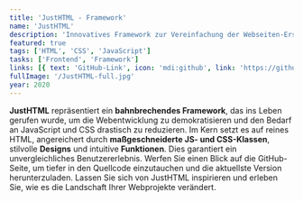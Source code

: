 ```yaml
---
title: 'JustHTML - Framework'
name: 'JustHTML'
description: 'Innovatives Framework zur Vereinfachung der Webseiten-Erstellung'
featured: true
tags: ['HTML', 'CSS', 'JavaScript']
tasks: ['Frontend', 'Framework']
links: [{ text: 'GitHub-Link', icon: 'mdi:github', link: 'https://github.com/Aquitano/JustHTML' }]
fullImage: '/JustHTML-full.jpg'
year: 2020
---
```


**JustHTML** repräsentiert ein **bahnbrechendes Framework**, das ins Leben gerufen wurde, um die Webentwicklung zu demokratisieren und den Bedarf an JavaScript und CSS drastisch zu reduzieren. Im Kern setzt es auf reines HTML, angereichert durch **maßgeschneiderte JS- und CSS-Klassen**, stilvolle **Designs** und intuitive **Funktionen**. Dies garantiert ein unvergleichliches Benutzererlebnis. Werfen Sie einen Blick auf die GitHub-Seite, um tiefer in den Quellcode einzutauchen und die aktuellste Version herunterzuladen. Lassen Sie sich von JustHTML inspirieren und erleben Sie, wie es die Landschaft Ihrer Webprojekte verändert.
